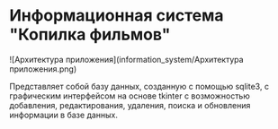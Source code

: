 # Информационная система "Копилка фильмов"
![Архитектура приложения](information_system/Архитектура приложения.png)

Представляет собой базу данных, созданную с помощью sqlite3, с графическим интерфейсом на основе tkinter
с возможностью добавления, редактирования, удаления, поиска и обновления информации в базе данных.

